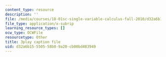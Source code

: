 ```yaml
---
content_type: resource
description: ''
file: /media/courses/18-01sc-single-variable-calculus-fall-2010/d32a6b15550558b09a20cb00bd483949_ryLdyDrBfvI.vtt
file_type: application/x-subrip
learning_resource_types: []
ocw_type: OCWFile
resourcetype: Other
title: 3play caption file
uid: d32a6b15-5505-58b0-9a20-cb00bd483949
---
```

